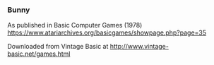 ### Bunny

As published in Basic Computer Games (1978)
https://www.atariarchives.org/basicgames/showpage.php?page=35

Downloaded from Vintage Basic at
http://www.vintage-basic.net/games.html
